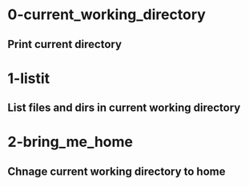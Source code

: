 # 0-current_working_directory
## Print current directory

# 1-listit
## List files and dirs in current working directory

# 2-bring_me_home
## Chnage current working directory to home
